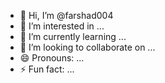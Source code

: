 - 👋 Hi, I’m @farshad004 
- 👀 I’m interested in ...  
- 🌱 I’m currently learning ... 
- 💞️ I’m looking to collaborate on ...       
- 😄 Pronouns: ...    
- ⚡ Fun fact: ...       

<!---
farshad004/farshad004 is a ✨ special ✨ repository because its `README.md` (this file) appears on your GitHub profile. 
You can click the Preview link to take a look at your changes. 
--->
